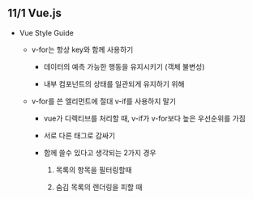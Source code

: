 ## 11/1 Vue.js

- Vue Style Guide
  
  - v-for는 항상 key와 함께 사용하기
    
    - 데이터의 예측 가능한 행동을 유지시키기 (객체 불변성)
    
    - 내부 컴포넌트의 상태를 일관되게 유지하기 위해
  
  - v-for를 쓴 엘리먼트에 절대 v-if를 사용하지 말기
    
    - vue가 디렉티브를 처리할 때, v-if가 v-for보다 높은 우선순위를 가짐
    
    - 서로 다른 태그로 감싸기
    
    - 함께 쓸수 있다고 생각되는 2가지 경우
      
      1. 목록의 항목을 필터링할때
      
      2. 숨김 목록의 렌더링을 피할 때
